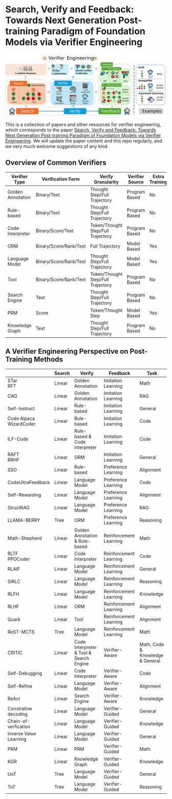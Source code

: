 # Search, Verify and Feedback: Towards Next Generation Post-training Paradigm of Foundation Models via Verifier Engineering

![Overview](images/framework.svg)


This is a collection of papers and other resources for verifier engineering, which corresponds to the paper [Search, Verify and Feedback: Towards Next Generation Post-training Paradigm of Foundation Models via Verifier Engineering](paper/ve.pdf). We will update the paper content and this repo regularly, and we very much welcome suggestions of any kind.

## Overview of Common Verifiers

| **Verifier Type**    | **Verification Form**           | **Verify Granularity**               | **Verifier Source**   | **Extra Training** |
|-----------------------|---------------------------------|---------------------------------------|-----------------------|--------------------|
| Golden Annotation     | Binary/Text                   | Thought Step/Full Trajectory         | Program Based         | No                 |
| Rule-based            | Binary/Text                   | Thought Step/Full Trajectory         | Program Based         | No                 |
| Code Interpreter      | Binary/Score/Text             | Token/Thought Step/Full Trajectory   | Program Based         | No                 |
| ORM                   | Binary/Score/Rank/Text        | Full Trajectory                      | Model Based           | Yes                |
| Language Model        | Binary/Score/Rank/Text        | Thought Step/Full Trajectory         | Model Based           | Yes                |
| Tool                  | Binary/Score/Rank/Text        | Token/Thought Step/Full Trajectory   | Program Based         | No                 |
| Search Engine         | Text                          | Thought Step/Full Trajectory         | Program Based         | No                 |
| PRM                   | Score                         | Token/Thought Step                   | Model Based           | Yes                |
| Knowledge Graph       | Text                          | Thought Step/Full Trajectory         | Program Based         | No                 |


## A Verifier Engineering Perspective on Post-Training Methods

|                           | **Search**            | **Verify**                              | **Feedback**         | **Task**              |
|---------------------------|-----------------------|-----------------------------------------|----------------------|-----------------------|
| STar <br> RFT            | Linear               | Golden Annotation                       | Imitation Learning   | Math                 |
| CAG                       | Linear               | Golden Annotation                       | Imitation Learning   | RAG                  |
| Self-Instruct             | Linear               | Rule-based                              | Imitation Learning   | General              |
| Code Alpaca <br> WizardCoder | Linear            | Rule-based                              | Imitation Learning   | Code                 |
| ILF-Code                  | Linear               | Rule-based & Code interpreter          | Imitation Learning   | Code                 |
| RAFT <br> RRHF            | Linear               | ORM                                     | Imitation Learning   | General              |
| SSO                       | Linear               | Rule-based                              | Preference Learning  | Alignment            |
| CodeUltraFeedback         | Linear               | Language Model                          | Preference Learning  | Code                 |
| Self-Rewarding            | Linear               | Language Model                          | Preference Learning  | Alignment            |
| StructRAG                 | Linear               | Language Model                          | Preference Learning  | RAG                  |
| LLAMA-BERRY               | Tree                 | ORM                                     | Preference Learning  | Reasoning            |
| Math-Shepherd             | Linear               | Golden Annotation & Rule-based          | Reinforcement Learning | Math              |
| RLTF <br> PPOCoder        | Linear               | Code Interpreter                        | Reinforcement Learning | Code          |
| RLAIF                     | Linear               | Language Model                          | Reinforcement Learning | General          |
| SIRLC                     | Linear               | Language Model                          | Reinforcement Learning | Reasoning          |
| RLFH                      | Linear               | Language Model                          | Reinforcement Learning | Knowledge          |
| RLHF                      | Linear               | ORM                                     | Reinforcement Learning | Alignment          |
| Quark                     | Linear               | Tool                                    | Reinforcement Learning | Alignment          |
| ReST-MCTS                 | Tree                 | Language Model                          | Reinforcement Learning | Math                 |
| CRITIC                    | Linear               | Code Interpreter & Tool & Search Engine | Verifier-Aware       | Math, Code & Knowledge & General |
| Self-Debugging            | Linear               | Code Interpreter                        | Verifier-Aware       | Code                 |
| Self-Refine               | Linear               | Language Model                          | Verifier-Aware       | Alignment            |
| ReAct                     | Linear               | Search Engine                           | Verifier-Aware       | Knowledge            |
| Constrative decoding      | Linear               | Language Model                          | Verifier-Guided      | General              |
| Chain-of-verfication      | Linear               | Language Model                          | Verifier-Guided      | Knowledge            |
| Inverse Value Learning    | Linear               | Language Model                          | Verifier-Guided      | General              |
| PRM                       | Linear               | PRM                                     | Verifier-Guided      | Math                 |
| KGR                       | Linear               | Knowledge Graph                         | Verifier-Guided      | Knowledge            |
| UoT                       | Tree                 | Language Model                          | Verifier-Guided      | General              |
| ToT                       | Tree                 | Language Model                          | Verifier-Guided      | Reasoning            |




